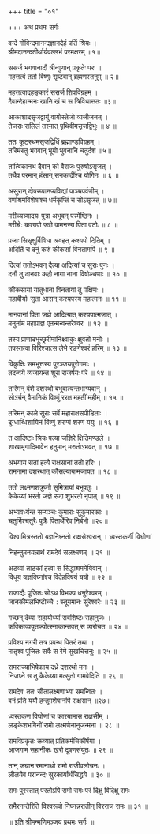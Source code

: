 +++
title = "०१"

+++
अथ प्रथमः सर्गः

वन्दे गोविन्दमानन्दज्ञानदेहं पतिं श्रियः ।  
श्रीमदानन्दतीर्थार्यवल्लभं परमक्षरम् ॥१॥

ससर्ज भगवानादौ त्रीन्गुणान् प्रकृतेः परः ।  
महत्तत्वं ततो विष्णुः सृष्टवान् ब्रह्मणस्तनुम् ॥ २॥

महत्तत्वादहङ्कारं ससर्ज शिवविग्रहम् ।  
दैवान्देहान्मनः खानि खं च स त्रिविधात्ततः ॥३॥

आकाशादसृजद्वायुं वायोस्तेजो व्यजीजनत् ।  
तेजसः सलिलं तस्मात् पृथिवीमसृजद्विभुः ॥ ४ ॥

ततः कूटस्थमसृजद्विधिं ब्रह्माण्डविग्रहम् ।  
तस्मिंस्तु भगवान् भूयो भुवनानि चतुर्दश ॥५॥

तात्विकानथ दैवान् को वैराजः पुरुषोऽसृजत् ।  
तथैव परमान् हंसान् सनकादींश्च योगिनः ॥ ६ ॥

असुरान् दोषरूपानप्यविद्यां पाञ्चपर्वणीम् ।  
वर्णाश्रमविशेषांश्च धर्मकृप्तिं च सोऽसृजत् ॥ ७॥

मरीच्यत्र्यादयः पुत्रा अभूवन् परमेष्ठिनः ।  
मरीचे: कश्यपो जज्ञे वामनस्य पिता वटोः ॥ ८ ॥

प्रजाः सिसृक्षुर्विविधा अवहत् कश्यपो दितिम् ।  
अदितिं च दनुं करुं कीकसां विनतामपि ॥ ९ ॥

दित्यां ततोऽभवन् दैत्या अदित्यां च सुराः पुनः ।  
दनौ तु दानवाः कद्रौ नागा नाना विषोल्चणाः ॥ १० ॥

कीकसायां यातुधाना विनतायां तु पक्षिणः ।  
महावीर्याः सुता आसन् कश्यपस्य महात्मनः ॥ ११ ॥

मानवानां पिता जज्ञे आदित्यात् कश्यपात्मजात् ।  
मनुर्नाम महाप्राज्ञ एतन्मन्वन्तरेश्वरः ॥ १२ ॥

तस्य प्राणादभूच्छ्ररीमानिक्ष्वाकुः क्षुवतो मनोः ।  
तपस्तत्वा विरिश्चात्स लेभे रङ्गेश्वरं हरिम् ॥ १३ ॥

विकुक्षिः समभूत्तस्य पुरञ्जयपुरोगमाः ।  
तदन्वये व्यजायन्त शूरा राजर्षयः परे ॥ १४ ॥

तस्मिन् वंशे दशरथो बभूवात्यन्तभाग्यवान् ।  
सोऽर्चन् वैमानिकं विष्णुं ररक्ष महतीं महीम् ॥ १५ ॥

तस्मिन् काले सुराः सर्वे महाराक्षसपीडिताः ।  
दुग्धाब्धिशायिनं विष्णुं शरण्यं शरणं ययुः ॥ १६ ॥

त आदिष्टाः श्रियः पत्या जज्ञिरे क्षितिमण्डले ।  
शाखामृगादिभावेन हनुमान् मरुतोऽभवत् ॥ १७ ॥

अभयाय सतां हत्यै राक्षसानां ततो हरिः ।  
रामनामा दशरथात् कौसल्यायामजायत ॥ १८ ॥

ततो लक्ष्मणशत्रुघ्नौ सुमित्रायां बभूवतुः ।  
कैकेय्यां भरतो जज्ञे सदा शुभरतो नृपात् ॥ १९ ॥

अभ्यवर्ध्यन्त सम्यञ्चः कुमाराः सुकुमारकाः ।  
चतुर्भिश्चतुरैः पुत्रैः पितार्थेरिव निर्बभौ ॥२०॥

विश्वामित्रस्ततो यज्ञनिघ्नतो राक्षसेश्वरान् । ध्वस्तकर्णी विघोणां

निहन्तुमनयन्नाथं रामदेवं सलक्ष्मणम् ॥ २१ ॥

अटव्यां ताटकां हत्वा स सिद्धाश्रममेयिवान् ।  
विधूय यज्ञविघ्नांश्च विदेहविषयं ययौ ॥ २२ ॥

राजाद्यैः पूजितः सोऽथ विभज्य धनुरैश्वरम् ।  
जानकीमलभिष्टोच्चैः : स्तूयमानः सुरेश्वरैः ॥ २३ ॥

गच्छन् देव्या सहायोध्यां सवशिष्टः सहानुजः ।  
कविकाव्ययुतज्योत्स्नाकान्तवत् स व्यरोचत ॥ २४ ॥

प्रविश्य नगरी तत्र प्रवन्ध पितरं तथा ।  
मातृश्व पूजितः सर्वैः स रेमे सुखचित्तनुः ॥ २५ ॥

रामराज्याभिषेकाय दध्रे दशरथो मनः ।  
निजघ्ने स तु कैकेय्या मत्सुतो गामवेदिति ॥ २६ ॥

रामदेवः ततः सीतालक्ष्मणाभ्यां समन्वितः ।  
वनं प्रति ययौ हन्तुमशेषानपि राक्षसान् ॥२७॥

ध्वस्तकण विघोणां च कारयामास राक्षसीम् ।  
लङ्केशभगिनीं रामो लक्ष्मणेनानुजन्मना ॥ २८ ॥

रामविप्रकृतः क्रव्यात् प्रतिकर्मचिकीर्षया ।  
आजगाम सहानीकः खरो दूषणसंयुतः ॥ २९ ॥

तान् जघान रमानाथो रामो राजीवलोचनः ।  
लीलयैव परानन्दः सुरकार्यार्थसिद्धये ॥ ३० ॥

रामः पुरस्तात् परतोऽपि रामो रामः परं दिक्षु विदिक्षु रामः

रामैरनन्तैरिति विश्वरूपो निघ्नन्नरातीन् विरराज रामः ॥ ३१ ॥

॥ इति श्रीमन्मणिमञ्जय प्रथमः सर्गः ॥
